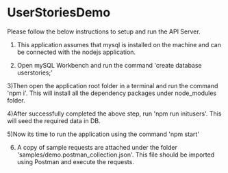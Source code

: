 # UserStoriesDemo

Please follow the below instructions to setup and run the API Server.

1) This application assumes that mysql is installed on the machine and can be connected with the nodejs application.

2) Open mySQL Workbench and run the command 'create database userstories;'

3)Then open the application root folder in a terminal and run the command 'npm i'. This will install all the dependency packages under node_modules folder.

4)After successfully completed the above step, run 'npm run initusers'. This will seed the required data in DB.

5)Now its time to run the application using the command 'npm start'

6) A copy of sample requests are attached under the folder 'samples/demo.postman_collection.json'. This file should be imported using Postman and execute the requests.